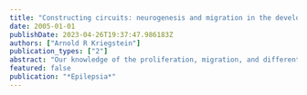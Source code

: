 ```yaml
---
title: "Constructing circuits: neurogenesis and migration in the developing neocortex"
date: 2005-01-01
publishDate: 2023-04-26T19:37:47.986183Z
authors: ["Arnold R Kriegstein"]
publication_types: ["2"]
abstract: "Our knowledge of the proliferation, migration, and differentiation of neurons has changed dramatically over the last 10 years. Whereas traditionally it was thought that glial and neuronal cells were separate cell lines with different lineages, we now know that this is not true. Radial glia are a type of neural stem cell that generate excitatory pyramidal neurons directly through asymmetric cell division in the ventricular zone (VZ) of the telencephalon and indirectly through the symmetric division of daughter intermediate precursor cells that divide in the subventricular zone (SVZ). Moreover, pyramidal neurons, once thought to migrate only along radial guide fibers to the developing layers of the cortex, have been shown to proceed through four distinct stages of migration during which they change shape, direction, and speed. Gamma-aminobutyric acid (GABAergic) inhibitory interneurons, on the other hand, are generated not in the cortex, but in the medial ganglionic eminence and migrate tangentially to their final cortical destinations. Evidence suggests that GABA activation may play a role in coordinating the generation and migration of both pyramidal and interneuron populations. At the end of neurogenesis, radial glial cells translocate to the cortex and transform into astrocytes. Although they do not actively divide in the adult brain, astrocytes may retain the potential to generate new neurons. These new findings have increased our understanding of the mechanisms underlying certain developmental disorders and, in doing so, reveal potentially useful modes of therapeutic intervention."
featured: false
publication: "*Epilepsia*"
---
```


